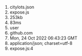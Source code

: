 1. citylots.json
2. expose.js
3. 253kb
4. 83ms
5. user
6. github.com
7. Mon, 24 Oct 2022 06:43:23 GMT
8. application/json; charset=utf-8
9. expose.js:4